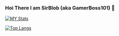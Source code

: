 ### Hoi There I am SirBlob (aka GamerBoss101) 👋


[![MY Stats](https://github-readme-stats.vercel.app/api?username=GamerBoss101&layout=compact&show_icons=true)](https://github.com/GamerBoss101) 

[![Top Langs](https://github-readme-stats.vercel.app/api/top-langs/?username=GamerBoss101&layout=compact&show_icons=true)](https://github.com/GamerBoss101)


<!--
**GamerBoss101/GamerBoss101** is a ✨ _special_ ✨ repository because its `README.md` (this file) appears on your GitHub profile.

Here are some ideas to get you started:

- 🔭 I’m currently working on ...
- 🌱 I’m currently learning ...
- 👯 I’m looking to collaborate on ...
- 🤔 I’m looking for help with ...
- 💬 Ask me about ...
- 📫 How to reach me: ...
- 😄 Pronouns: ...
- ⚡ Fun fact: ...
-->
